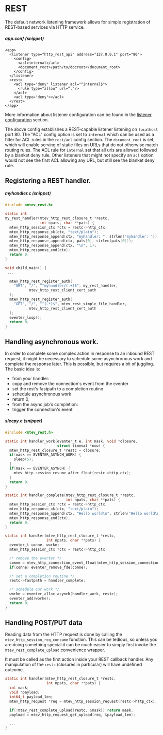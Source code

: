 # REST

The default network listening framework allows for simple registration
of REST-based services via HTTP service.

##### app.conf (snippet)

```
<app>
  <listener type="http_rest_api" address="127.0.0.1" port="80">
    <config>
      <acl>internal</acl>
      <document_root>/path/to/docroot</document_root>
    </config>
  </listener>
  <rest>
    <acl type="deny" listener_acl="^internal$">
      <rule type="allow" url="."/>
    </acl>
    <acl type="deny"></acl>
  </rest>
</app>
```

More information about listener configuration can be found in the
[listener configuration](../config/listeners.md) section.

The above config establishes a REST-capable listener listening on
`localhost` port 80.  The "ACL" config option is set to `internal`
which can be used as a filter for ACL rules in the `rest/acl` config
section.  The `document_root` is set, which will enable serving of
static files on URLs that do not otherwise match routing rules. The
ACL rule for `internal` set that all urls are allowed followed by a
blanket deny rule.  Other listeners that might not specify an `acl`
option would not see the first ACL allowing any URL, but still see the
blanket deny rule.

## Registering a REST handler.

##### myhandler.c (snippet)

```c
#include <mtev_rest.h>

static int
my_rest_handler(mtev_http_rest_closure_t *restc,
                int npats, char **pats) {
  mtev_http_session_ctx *ctx = restc->http_ctx;
  mtev_http_response_ok(ctx, "text/plain");
  mtev_http_response_append(ctx, "myhandler: ", strlen("myhandler: "));
  mtev_http_response_append(ctx, pats[0], strlen(pats[0]));
  mtev_http_response_append(ctx, "\n", 1);
  mtev_http_response_end(ctx);
  return 0;
}

void child_main() {
 ...

  mtev_http_rest_register_auth(
    "GET", "/", "^myhandler/(.+)$", my_rest_handler,
           mtev_http_rest_client_cert_auth
  );
  mtev_http_rest_register_auth(
    "GET", "/", "^(.*)$", mtev_rest_simple_file_handler,
           mtev_http_rest_client_cert_auth
  );
  eventer_loop();
  return 0;
}
```

## Handling asynchronous work.

In order to complete some complex action in response to an inbound REST
request, it might be necessary to schedule some asynchronous work and
complete the response later.  This is possible, but requires a bit of
juggling.  The basic idea is:

 * from your handler:
  * copy and remove the connection's event from the eventer
  * set the rest's fastpath to a completion routine
  * schedule asynchronous work
  * return 0;
 * from the async job's completion:
  * trigger the connection's event

##### sleepy.c (snippet)

```c
#include <mtev_rest.h>

static int handler_work(eventer_t e, int mask, void *closure,
                        struct timeval *now) {
  mtev_http_rest_closure_t *restc = closure;
  if(mask == EVENTER_ASYNCH_WORK) {
    sleep(5);
  }
  if(mask == EVENTER_ASYNCH) {
    mtev_http_session_resume_after_float(restc->http_ctx);
  }
  return 0;
}

static int handler_complete(mtev_http_rest_closure_t *restc,
                            int npats, char **pats) {
  mtev_http_session_ctx *ctx = restc->http_ctx;
  mtev_http_response_ok(ctx, "text/plain");
  mtev_http_response_append(ctx, "Hello world\n", strlen("Hello world\n"));
  mtev_http_response_end(ctx);
  return 0;
}

static int handler(mtev_http_rest_closure_t *restc,
                   int npats, char **pats) {
  eventer_t conne, worke;
  mtev_http_session_ctx *ctx = restc->http_ctx;

  /* remove the eventer */
  conne = mtev_http_connection_event_float(mtev_http_session_connection(ctx));
  if(conne) eventer_remove_fde(conne);

  /* set a completion routine */
  restc->fastpath = handler_complete;

  /* schedule our work */
  worke = eventer_alloc_asynch(handler_work, restc);
  eventer_add(worke);
  return 0;
}
```

## Handling POST/PUT data

Reading data from the HTTP request is done by calling the
`mtev_http_session_req_consume` function.  This can be tedious,
so unless you are doing something special it can be much easier
to simply first invoke the `mtev_rest_complete_upload` convenience
wrapper.

It must be called as the first action inside your REST callback handler.
Any manipulation of the `restc` (closures in particular) will have undefined
outcome.

```c
static int handler(mtev_http_rest_closure_t *restc,
                   int npats, char **pats) {
  int mask;
  void *payload;
  int64_t payload_len;
  mtev_http_request *req = mtev_http_session_request(restc->http_ctx);

  if(!mtev_rest_complete_upload(restc, &mask)) return mask;
  payload = mtev_http_request_get_upload(req, &payload_len);

  ...
}
```
